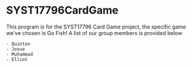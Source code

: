 # SYST17796CardGame

This program is for the SYST17796 Card Game project, the specific game we've chosen is Go Fish! A list of our group members is provided below

    - Quinton
    - Josue 
    - Muhammad
    - Elliot 